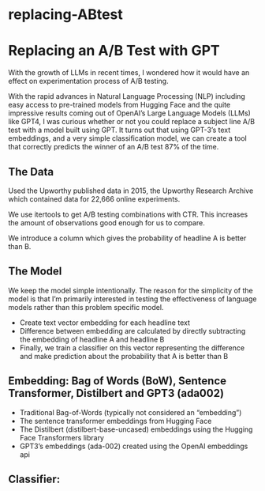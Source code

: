 # replacing-ABtest

# Replacing an A/B Test with GPT

With the growth of LLMs in recent times, I wondered how it would have an effect on experimentation process of A/B testing.

With the rapid advances in Natural Language Processing (NLP) including easy access to pre-trained models from Hugging Face and the quite impressive results coming out of OpenAI’s Large Language Models (LLMs) like GPT4, I was curious whether or not you could replace a subject line A/B test with a model built using GPT. It turns out that using GPT-3’s text embeddings, and a very simple classification model, we can create a tool that correctly predicts the winner of an A/B test 87% of the time.

## The Data 
Used the Upworthy published data in 2015, the Upworthy Research Archive which contained data for 22,666 online experiments.

<!-- Image here -->

We use itertools to get A/B testing combinations with CTR. This increases the amount of observations good enough for us to compare.

<!-- Image of combined -->

We introduce a column which gives the probability of headline A is better than B.

## The Model
We keep the model simple intentionally. The reason for the simplicity of the model is that I’m primarily interested in testing the effectiveness of language models rather than this problem specific model.

- Create text vector embedding for each headline text
- Difference between embedding are calculated by directly subtracting the embedding of headline A and headline B
- Finally, we train a classifier on this vector representing the difference and 
    make prediction about the probability that A is better than B
    
## Embedding: Bag of Words (BoW), Sentence Transformer, Distilbert and GPT3 (ada002)

- Traditional Bag-of-Words (typically not considered an “embedding”)
- The sentence transformer embeddings from Hugging Face
- The Distilbert (distilbert-base-uncased) embeddings using the Hugging Face Transformers library
- GPT3’s embeddings (ada-002) created using the OpenAI embeddings api

## Classifier: 
